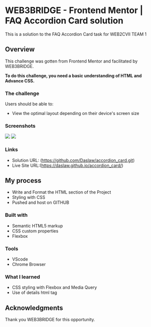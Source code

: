 # WEB3BRIDGE - Frontend Mentor | FAQ Accordion Card solution

This is a solution to the FAQ Accordion Card task for WEB2CVII TEAM 1

## Overview

This challenge was gotten from Frontend Mentor and facilitated by WEB3BRIDGE.

**To do this challenge, you need a basic understanding of HTML and Advance CSS.**

### The challenge

Users should be able to:

- View the optimal layout depending on their device's screen size

### Screenshots

![](./assets/images/Screenshot%202022-08-21%20at%2022-08-43%20Frontend%20Mentor%20FAQ%20Accordion%20Card.png)
![](./assets/images/Screen%20Shot%202022-08-21%20at%2022.13.33.png)

### Links

- Solution URL: (https://github.com/Daslaw/accordion_card.git)
- Live Site URL:(https://daslaw.github.io/accordion_card/)

## My process

- Write and Format the HTML section of the Project
- Styling with CSS
- Pushed and host on GITHUB 

### Built with

- Semantic HTML5 markup
- CSS custom properties
- Flexbox

### Tools

- VScode
- Chrome Browser

### What I learned

- CSS styling with Flexbox and Media Query
- Use of details html tag

## Acknowledgments

Thank you WEB3BRIDGE for this opportunity.